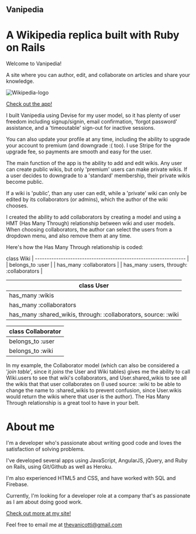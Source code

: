 ## Vanipedia

# A Wikipedia replica built with Ruby on Rails

Welcome to Vanipedia!

A site where you can author, edit, and collaborate on articles and share your knowledge.

![Wikipedia-logo](https://upload.wikimedia.org/wikipedia/en/thumb/8/80/Wikipedia-logo-v2.svg/500px-Wikipedia-logo-v2.svg.png)

[Check out the app!](https://mysterious-retreat-59118.herokuapp.com/)

I built Vanipedia using Devise for my user model, so it has plenty of user freedom including signup/signin, email confirmation, 'forgot password' assistance, and a 'timeoutable' sign-out for inactive sessions.

You can also update your profile at any time, including the ability to upgrade your account to premium (and downgrade :( too). I use Stripe for the upgrade fee, so payments are smooth and easy for the user.

The main function of the app is the ability to add and edit wikis. Any user can create public wikis, but only 'premium' users can make private wikis. If a user decides to downgrade to a 'standard' membership, their private wikis become public.

If a wiki is 'public', than any user can edit, while a 'private' wiki can only be edited by its collaborators (or admins), which the author of the wiki chooses.

I created the ability to add collaborators by creating a model and using a HMT (Has Many Through) relationship between wiki and user models. When choosing collaborators, the author can select the users from a dropdown menu, and also remove them at any time.

Here's how the Has Many Through relationship is coded:

class Wiki
| ---------------------------------------------------------------- |
| belongs_to :user |
| has_many :collaborators |
| has_many :users, through: :collaborators |

| class User |
| --- |
| has_many :wikis |
| has_many :collaborators |
| has_many :shared_wikis, through: :collaborators, source: :wiki |

|class Collaborator|
| ---------------------------------------------------------------- |
| belongs_to :user |
| belongs_to :wiki |

In my example, the Collaborator model (which can also be considered a '*join table*', since it *joins* the User and Wiki tables) gives me the ability to call Wiki.users to see that wiki's collaborators, and User.shared_wikis to see all the wikis that that user collaborates on (I used source: :wiki to be able to change the name to :shared_wikis to prevent confusion, since User.wikis would return the wikis where that user is the author). The Has Many Through relationship is a great tool to have in your belt.

# About me

I'm a developer who's passionate about writing good code and loves the satisfaction of solving problems.

I've developed several apps using JavaScript, AngularJS, jQuery, and Ruby on Rails, using Git/Github as well as Heroku.

I'm also experienced HTML5 and CSS, and have worked with SQL and Firebase.

Currently, I'm looking for a developer role at a company that's as passionate as I am about doing good work.

[Check out more at my site!](http://stevevancott.com)

Feel free to email me at thevanicotti@gmail.com
